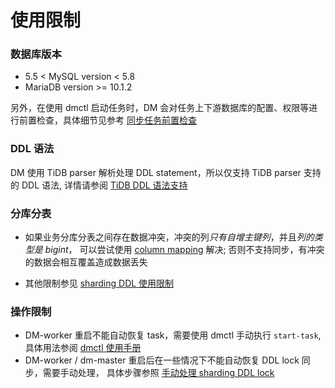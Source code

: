 使用限制
===

### 数据库版本

- 5.5 < MySQL version < 5.8
- MariaDB version >= 10.1.2

另外，在使用 dmctl 启动任务时，DM 会对任务上下游数据库的配置、权限等进行前置检查，具体细节见参考 [同步任务前置检查](./prechek.md)

### DDL 语法

DM 使用 TiDB parser 解析处理 DDL statement，所以仅支持 TiDB parser 支持的 DDL 语法, 详情请参阅 [TiDB DDL 语法支持](https://github.com/pingcap/docs-cn/blob/master/sql/ddl.md)

### 分库分表

- 如果业务分库分表之间存在数据冲突，冲突的列*只有自增主键列*，并且*列的类型是 bigint*， 可以尝试使用 [column mapping](./features/column-mapping.md) 解决; 否则不支持同步，有冲突的数据会相互覆盖造成数据丢失

- 其他限制参见 [sharding DDL 使用限制](./shard-table/restrictions.md)

### 操作限制

- DM-worker 重启不能自动恢复 task，需要使用 dmctl 手动执行 `start-task`, 具体用法参阅 [dmctl 使用手册 ](./task-handling/dmctl-manual.md) 
- DM-worker / dm-master 重启后在一些情况下不能自动恢复 DDL lock 同步，需要手动处理， 具体步骤参照 [手动处理 sharding DDL lock](./shard-table/handle-DDL-lock.md)
